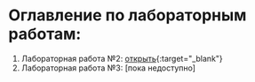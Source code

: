 # Оглавление по лабораторным работам:
1. Лабораторная работа №2: [открыть](https://github.com/veskprogrammer/Programming_2_course/tree/main/Lab_2){:target="_blank"}
2. Лабораторная работа №3: [пока недоступно]
